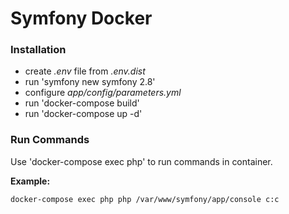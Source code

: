 Symfony Docker
==================

### Installation
* create *.env* file from *.env.dist*
* run 'symfony new symfony 2.8'
* configure *app/config/parameters.yml*
* run 'docker-compose build'
* run 'docker-compose up -d'

### Run Commands
Use 'docker-compose exec php' to run commands in container.

**Example:**

`docker-compose exec php php /var/www/symfony/app/console c:c`